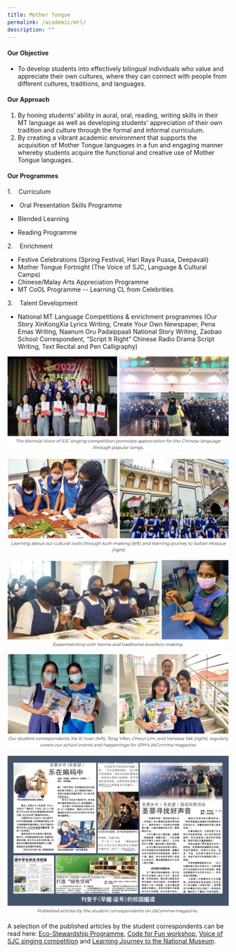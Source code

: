 ```yaml
---
title: Mother Tongue
permalink: /academic/mtl/
description: ""
---
```


#### **Our Objective**


*   To develop students into effectively bilingual individuals who value and appreciate their own cultures, where they can connect with people from different cultures, traditions, and languages.
    

#### **Our Approach**


1.  By honing students’ ability in aural, oral, reading, writing skills in their MT language as well as developing students' appreciation of their own tradition and culture through the formal and informal curriculum.
2.  By creating a vibrant academic environment that supports the acquisition of Mother Tongue languages in a fun and engaging manner whereby students acquire the functional and creative use of Mother Tongue languages. 

#### **Our Programmes**


1.    Curriculum  

*    Oral Presentation Skills Programme  
    
*   Blended Learning
*   Reading Programme

2.    Enrichment

*   Festive Celebrations (Spring Festival, Hari Raya Puasa, Deepavali)
*   Mother Tongue Fortnight (The Voice of SJC, Language & Cultural Camps)
*   Chinese/Malay Arts Appreciation Programme
*   MT CoOL Programme -- Learning CL from Celebrities

3.    Talent Development

*   National MT Language Competitions & enrichment programmes (Our Story XinKongXia Lyrics Writing, Create Your Own Newspaper, Pena Emas Writing, Naanum Oru Padaippaali National Story Writing, Zaobao School Correspondent, “Script It Right” Chinese Radio Drama Script Writing, Text Recital and Pen Calligraphy)

![](/images/Curriculum/Mother%20Tongue/M1.png)

![](/images/Curriculum/Mother%20Tongue/M2.png)

![](/images/Curriculum/Mother%20Tongue/M3.png)

![](/images/Curriculum/Mother%20Tongue/M4.png)

![](/images/Curriculum/Mother%20Tongue/M5.png)


A selection of the published articles by the student correspondents can be read here: [Eco-Stewardship Programme](https://www.zbschools.sg/stories-23272), [Code for Fun workshop](https://www.zbschools.sg/news/school/stories-22005), [Voice of SJC singing competition](https://www.zbschools.sg/stories-23571) and [Learning Journey to the National Museum](https://www.zbschools.sg/stories-22616).